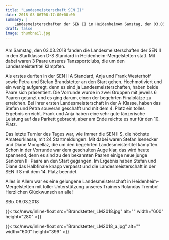 ```yaml
---
title: "Landesmeisterschaft SEN II"
date: 2018-03-06T08:17:00+00:00
summary: |
    Landesmeisterschaften der SEN II in HeidenheimAm Samstag, den 03.03.2018 fanden die Landesmeisterschaften der SEN II in den Startklassen D-S Standard in Heidenheim-Mergelstetten statt. Mit dabei waren 3 Paare unseres Tanzsportclubs, die um den Landesmeistertitel kämpften.
draft: false
image: thumbnail.jpg
---
```


### 

Am Samstag, den 03.03.2018 fanden die Landesmeisterschaften der SEN II in den Startklassen D-S Standard in Heidenheim-Mergelstetten statt. Mit dabei waren 3 Paare unseres Tanzsportclubs, die um den Landesmeistertitel kämpften.

  
Als erstes durften in der SEN II A Standard, Anja und Frank Westerhoff sowie Petra und Stefan Brandstetter an den Start gehen. Hochmotiviert und ein wenig aufgeregt, denn es sind ja Landesmeisterschaften, haben beide Paare sich präsentiert. Die Vorrunde wurde in zwei Gruppen mit jeweils 6 Paaren getanzt und es ging darum, einen der begehrten Finalplätze zu erreichen. Bei ihrer ersten Landesmeisterschaft in der A-Klasse, haben das Stefan und Petra souverän geschafft und mit dem 4. Platz ein tolles Ergebnis erreicht. Frank und Anja haben eine sehr gute tänzerische Leistung auf das Parkett gebracht, aber am Ende reichte es nur für den 10. Platz.

  
Das letzte Turnier des Tages war, wie immer die SEN II S, die höchste Amateurklasse, mit 24 Startmeldungen. Mit dabei waren Stefan Isenecker und Diane Mongellaz, die um den begehrten Landesmeistertitel kämpften. Schon in der Vorrunde war dem geschulten Auge klar, das wird heute spannend, denn es sind zu den bekannten Paaren einige neue junge Senioren II- Paare an den Start gegangen. Im Ergebnis haben Stefan und Diane das Halbfinale knapp verpasst und die Landesmeisterschaft in der SEN II S mit dem 14. Platz beendet.

  
Alles in Allem war es eine gelungene Landesmeisterschaft in Heidenheim-Mergelstetten mit toller Unterstützung unseres Trainers Rolandas Trembo!   
Herzlichen Glückwunsch an alle!

  
 SBix 06.03.2018  
  


{{< tsc/news/inline-float src="Brandstetter_LM2018.jpg" alt="" width="600" height="280" >}}

{{< tsc/news/inline-float src="Brandstetter_LM2018_a.jpg" alt="" width="600" height="399" >}}


